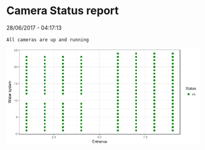 Camera Status report
================
28/06/2017 - 04:17:13

    All cameras are up and running

![](camreport_files/figure-markdown_github/unnamed-chunk-2-1.png)
